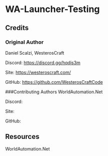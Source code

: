 # WA-Launcher-Testing

## Credits

### Original Author
Daniel Scalzi, WesterosCraft

Discord: https://discord.gg/hqdjs3m

Site: https://westeroscraft.com/

GitHub: https://github.com/WesterosCraftCode


###Contributing Authors
WorldAutomation.Net

Discord:

Site:

GitHub:


## Resources

WorldAutomation.Net
